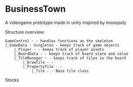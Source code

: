 # BusinessTown
A videogame prototype made in unity inspired by monopoly



Structure overview:
```
GameControl - - handles functions as the skeleton
|_GameData - Singleton - keeps track of game objects
    |_Player - - keeps track of player assets
    |_BoardData - - keeps track of board state and value
    |_TileManager - - keeps track of tiles in the board
        |_DrawTile - -
        |_PropertyTile - -
            |_Tile - - Base tile class
```
Stocks

